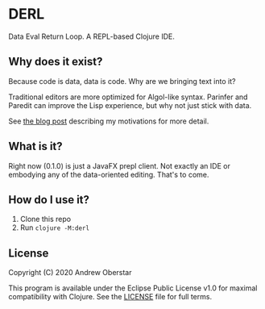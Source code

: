 # DERL

Data Eval Return Loop. A REPL-based Clojure IDE.

## Why does it exist?

Because code is data, data is code. Why are we bringing text into it?

Traditional editors are more optimized for Algol-like syntax. Parinfer and Paredit can improve the Lisp experience, but why not just stick with data.

See [the blog post](https://andrewoberstar.com/posts/2020-12-27-why-derl/) describing my motivations for more detail.

## What is it?

Right now (0.1.0) is just a JavaFX prepl client. Not exactly an IDE or embodying any of the data-oriented editing. That's to come.

## How do I use it?

1. Clone this repo
1. Run `clojure -M:derl`

## License

Copyright (C) 2020 Andrew Oberstar

This program is available under the Eclipse Public License v1.0 for maximal compatibility with Clojure. See the [LICENSE](LICENSE) file for full terms.
